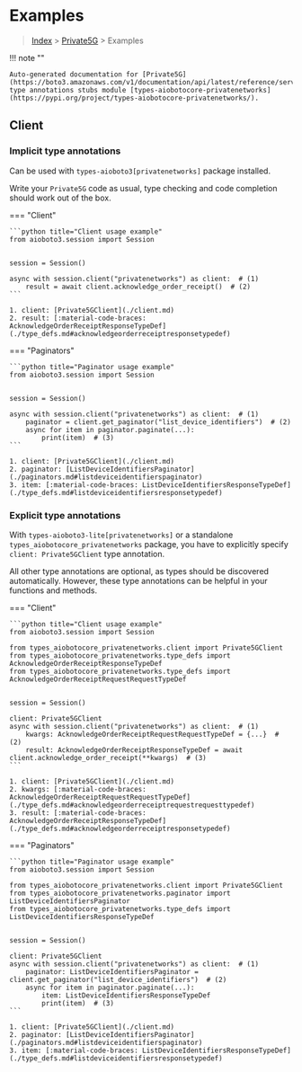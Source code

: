 # Examples

> [Index](../README.md) > [Private5G](./README.md) > Examples

!!! note ""

    Auto-generated documentation for [Private5G](https://boto3.amazonaws.com/v1/documentation/api/latest/reference/services/privatenetworks.html#Private5G)
    type annotations stubs module [types-aiobotocore-privatenetworks](https://pypi.org/project/types-aiobotocore-privatenetworks/).

## Client

### Implicit type annotations

Can be used with `types-aioboto3[privatenetworks]` package installed.

Write your `Private5G` code as usual,
type checking and code completion should work out of the box.



=== "Client"

    ```python title="Client usage example"
    from aioboto3.session import Session


    session = Session()

    async with session.client("privatenetworks") as client:  # (1)
        result = await client.acknowledge_order_receipt()  # (2)
    ```

    1. client: [Private5GClient](./client.md)
    2. result: [:material-code-braces: AcknowledgeOrderReceiptResponseTypeDef](./type_defs.md#acknowledgeorderreceiptresponsetypedef) 



=== "Paginators"

    ```python title="Paginator usage example"
    from aioboto3.session import Session


    session = Session()

    async with session.client("privatenetworks") as client:  # (1)
        paginator = client.get_paginator("list_device_identifiers")  # (2)
        async for item in paginator.paginate(...):
            print(item)  # (3)
    ```

    1. client: [Private5GClient](./client.md)
    2. paginator: [ListDeviceIdentifiersPaginator](./paginators.md#listdeviceidentifierspaginator)
    3. item: [:material-code-braces: ListDeviceIdentifiersResponseTypeDef](./type_defs.md#listdeviceidentifiersresponsetypedef) 




### Explicit type annotations

With `types-aioboto3-lite[privatenetworks]`
or a standalone `types_aiobotocore_privatenetworks` package, you have to explicitly specify
`client: Private5GClient` type annotation.

All other type annotations are optional, as types should be discovered automatically.
However, these type annotations can be helpful in your functions and methods.


=== "Client"

    ```python title="Client usage example"
    from aioboto3.session import Session

    from types_aiobotocore_privatenetworks.client import Private5GClient
    from types_aiobotocore_privatenetworks.type_defs import AcknowledgeOrderReceiptResponseTypeDef
    from types_aiobotocore_privatenetworks.type_defs import AcknowledgeOrderReceiptRequestRequestTypeDef


    session = Session()

    client: Private5GClient
    async with session.client("privatenetworks") as client:  # (1)
        kwargs: AcknowledgeOrderReceiptRequestRequestTypeDef = {...}  # (2)
        result: AcknowledgeOrderReceiptResponseTypeDef = await client.acknowledge_order_receipt(**kwargs)  # (3)
    ```

    1. client: [Private5GClient](./client.md)
    2. kwargs: [:material-code-braces: AcknowledgeOrderReceiptRequestRequestTypeDef](./type_defs.md#acknowledgeorderreceiptrequestrequesttypedef) 
    3. result: [:material-code-braces: AcknowledgeOrderReceiptResponseTypeDef](./type_defs.md#acknowledgeorderreceiptresponsetypedef) 



=== "Paginators"

    ```python title="Paginator usage example"
    from aioboto3.session import Session

    from types_aiobotocore_privatenetworks.client import Private5GClient
    from types_aiobotocore_privatenetworks.paginator import ListDeviceIdentifiersPaginator
    from types_aiobotocore_privatenetworks.type_defs import ListDeviceIdentifiersResponseTypeDef


    session = Session()

    client: Private5GClient
    async with session.client("privatenetworks") as client:  # (1)
        paginator: ListDeviceIdentifiersPaginator = client.get_paginator("list_device_identifiers")  # (2)
        async for item in paginator.paginate(...):
            item: ListDeviceIdentifiersResponseTypeDef
            print(item)  # (3)
    ```

    1. client: [Private5GClient](./client.md)
    2. paginator: [ListDeviceIdentifiersPaginator](./paginators.md#listdeviceidentifierspaginator)
    3. item: [:material-code-braces: ListDeviceIdentifiersResponseTypeDef](./type_defs.md#listdeviceidentifiersresponsetypedef) 





